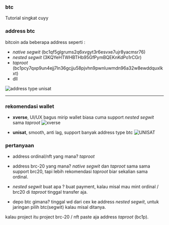 
### btc
Tutorial singkat cuyy

### address btc
bitcoin ada beberapa address
seperti : 
- *native segwit* (bc1qf5glgrums2q6xvgyt3r6esvxe7ujr8yacmsr76)
- *nested segwit* (3KQYeHTWHBTHb95GfPymBQEKnKdPo1rCGr)
- *taproot* (bc1pcy7qxp9un4ejj7ln36gcjju58pjvhn9pwnluwmdn96a32w8ewddquxlkxt)
- dll

![address type unisat](https://cdn.discordapp.com/attachments/981547339762262063/1112199374823497818/image.png)

___

### rekomendasi wallet
- **xverse**, UI/UX bagus mirip wallet biasa cuma support *nested segwit* sama *taproot* 
![xverse](https://cdn.discordapp.com/attachments/981547339762262063/1112205591646060645/image.png)

- **unisat**, smooth, anti lag, support banyak address type btc
![UNISAT](https://cdn.discordapp.com/attachments/981547339762262063/1112205866322624592/image.png)


### pertanyaan 
- address ordinal/nft yang mana?
*taproot* 

- address brc-20 yang mana?
*native segwit* dan *taproot* sama sama support brc20, tapi lebih rekomendasi *taproot* biar sekalian sama ordinal.

- *nested segwit* buat apa ?
buat payment, kalau misal mau mint ordinal / brc20 di *taproot* tinggal transfer aja.

- depo btc gimana?
tinggal wd dari cex ke address *nested segwit*, untuk jaringan pilih btc(segwit) kalau misal ditanya.


kalau project itu project brc-20 / nft paste aja address *taproot* (bc1p).



